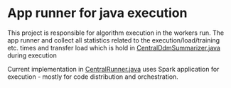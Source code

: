 # App runner for java execution

This project is responsible for algorithm execution in the workers run.
The app runner and collect all statistics related to the execution/load/training etc. times and transfer load which is
hold in [CentralDdmSummarizer.java](./src/main/java/pl/edu/pw/ddm/platform/runner/utils/CentralDdmSummarizer.java)
during execution

Current implementation in [CentralRunner.java](./src/main/java/pl/edu/pw/ddm/platform/runner/CentralRunner.java) uses
Spark application for execution - mostly for code distribution and orchestration.
